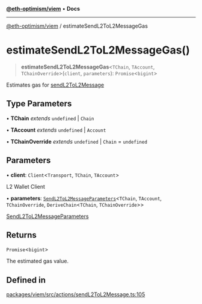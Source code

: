 [**@eth-optimism/viem**](../README.md) • **Docs**

***

[@eth-optimism/viem](../README.md) / estimateSendL2ToL2MessageGas

# estimateSendL2ToL2MessageGas()

> **estimateSendL2ToL2MessageGas**\<`TChain`, `TAccount`, `TChainOverride`\>(`client`, `parameters`): `Promise`\<`bigint`\>

Estimates gas for [sendL2ToL2Message](sendL2ToL2Message.md)

## Type Parameters

• **TChain** *extends* `undefined` \| `Chain`

• **TAccount** *extends* `undefined` \| `Account`

• **TChainOverride** *extends* `undefined` \| `Chain` = `undefined`

## Parameters

• **client**: `Client`\<`Transport`, `TChain`, `TAccount`\>

L2 Wallet Client

• **parameters**: [`SendL2ToL2MessageParameters`](../type-aliases/SendL2ToL2MessageParameters.md)\<`TChain`, `TAccount`, `TChainOverride`, `DeriveChain`\<`TChain`, `TChainOverride`\>\>

[SendL2ToL2MessageParameters](../type-aliases/SendL2ToL2MessageParameters.md)

## Returns

`Promise`\<`bigint`\>

The estimated gas value.

## Defined in

[packages/viem/src/actions/sendL2ToL2Message.ts:105](https://github.com/ethereum-optimism/ecosystem/blob/6d6302cd415cfc874f1d86fa22a309bdd9314531/packages/viem/src/actions/sendL2ToL2Message.ts#L105)
